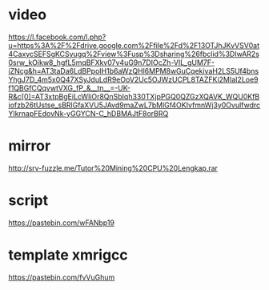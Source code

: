 # video 
https://l.facebook.com/l.php?u=https%3A%2F%2Fdrive.google.com%2Ffile%2Fd%2F13OTJhJKvVSV0at4CaxycSEFSgKCSyugq%2Fview%3Fusp%3Dsharing%26fbclid%3DIwAR2s0srw_kOikw8_hgfL5mqBFXkv07v4uG9n7DIOcZh-VlL_gUM7F-iZNcg&h=AT3taDa6LdBPpoIH1b6aWzQHl6MPM8wGuCqekivaH2LS5Uf4bnsYhgJ7D_4m5x0Q47XSyJduLdR9eOoV2Uc5OJWzUCPL8TAZFKi2MIaI2Loe9f1QBGfCQqvwtVXG_fP_&__tn__=-UK-R&c[0]=AT3xtpBgEiLcWliOr8QnSbIqh330TXjpPGQ0QZGzXQAVK_WQU0KfBiofzb26tUstse_sBRlGfaXVU5JAvd9maZwL7bMlGf4OKIvfmnWj3y0OvulfwdrcYlkrnapFEdovNk-yGGYCN-C_hDBMAJtF8orBRQ
# mirror
http://srv-fuzzle.me/Tutor%20Mining%20CPU%20Lengkap.rar
# script 
https://pastebin.com/wFANbp19
# template xmrigcc
https://pastebin.com/fvVuGhum
